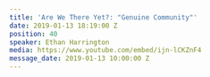 ```yaml
---
title: 'Are We There Yet?: "Genuine Community"'
date: 2019-01-13 18:19:00 Z
position: 40
speaker: Ethan Harrington
media: https://www.youtube.com/embed/ijn-lCKZnF4
message_date: 2019-01-13 10:00:00 Z
---
```


